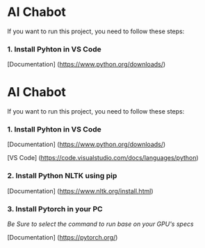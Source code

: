 
# AI Chabot 

If you want to run this project, you need to follow these steps:

### 1. Install Pyhton in VS Code

[Documentation] (https://www.python.org/downloads/)

# AI Chabot 

If you want to run this project, you need to follow these steps:

### 1. Install Pyhton in VS Code

[Documentation] (https://www.python.org/downloads/)

[VS Code] (https://code.visualstudio.com/docs/languages/python)

### 2. Install Python NLTK using pip
[Documentation] (https://www.nltk.org/install.html)

### 3. Install Pytorch in your PC
*Be Sure to select the command to run base on your GPU's specs*

[Documentation] (https://pytorch.org/)